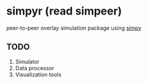 # simpyr (read  simpeer)

peer-to-peer overlay simulation package using [simpy](https://pypi.python.org/pypi/simpy)

## TODO

1. Simulator
2. Data processor
3. Visualization tools

